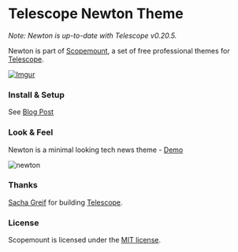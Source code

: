 # Telescope Newton Theme

*Note: Newton is up-to-date with Telescope v0.20.5.*

Newton is part of [Scopemount](http://scopemount.startrack.io), a set of free professional themes for [Telescope](http://www.telescopeapp.org/).

[![Imgur](http://i.imgur.com/8yYLXiY.jpg)](http://scopemount.startrack.io)

### Install & Setup

See [Blog Post](http://blog.startrack.io/scopemount-theme-newton/)

### Look & Feel

Newton is a minimal looking tech news theme - [Demo](http://sm-newton.meteor.com/)

![newton](http://i.imgur.com/eaEWm5A.png)

### Thanks

[Sacha Greif](https://github.com/SachaG) for building [Telescope](https://github.com/TelescopeJS/Telescope).

### License

Scopemount is licensed under the [MIT license](http://opensource.org/licenses/MIT).
